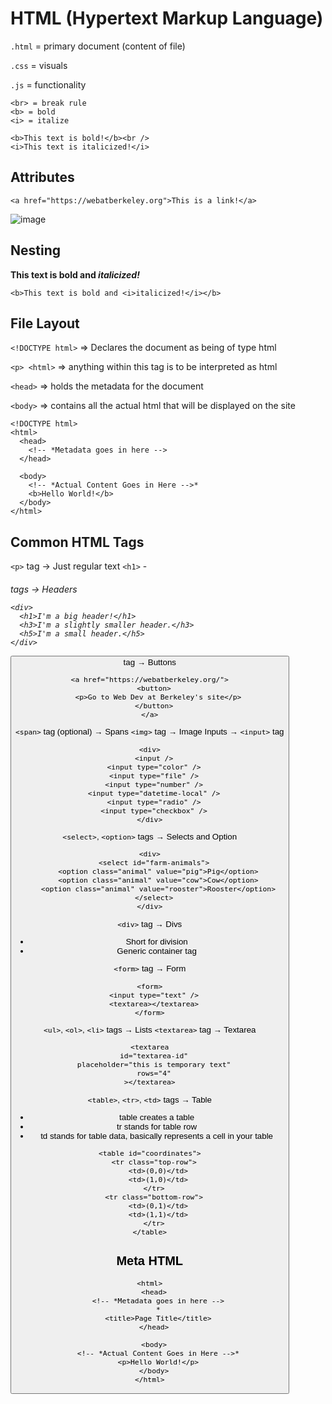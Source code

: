 # HTML (Hypertext Markup Language)
`.html` = primary document (content of file)

`.css` = visuals

`.js` = functionality

```
<br> = break rule
<b> = bold
<i> = italize

<b>This text is bold!</b><br />
<i>This text is italicized!</i>
```

## Attributes
```
<a href="https://webatberkeley.org">This is a link!</a>
```

![image](https://github.com/user-attachments/assets/a0af4f80-ebec-4c19-9735-ef25742c8c37)

## Nesting
<b>This text is bold and <i>italicized!</i></b>
```
<b>This text is bold and <i>italicized!</i></b>
```

## File Layout
`<!DOCTYPE html>` ⇒ Declares the document as being of type html

`<p> <html>` ⇒ anything within this tag is to be interpreted as html </p>
  
`<head>` ⇒ holds the metadata for the document
  
`<body>` ⇒ contains all the actual html that will be displayed on the site

```
<!DOCTYPE html>
<html>
  <head>
    <!-- *Metadata goes in here -->
  </head>

  <body>
    <!-- *Actual Content Goes in Here -->*
    <b>Hello World!</b>
  </body>
</html>
```

## Common HTML Tags
`<p>` tag → Just regular text
`<h1>` - <h6> tags → Headers

```
<div>
  <h1>I'm a big header!</h1>
  <h3>I'm a slightly smaller header.</h3>
  <h5>I'm a small header.</h5>
</div>
```

<button> tag → Buttons
```
<a href="https://webatberkeley.org/">
  <button>
    <p>Go to Web Dev at Berkeley's site</p>
  </button>
</a>
```

`<span>` tag (optional) → Spans
`<img>` tag → Image
Inputs → `<input>` tag
```
<div>
  <input />
  <input type="color" />
  <input type="file" />
  <input type="number" />
  <input type="datetime-local" />
  <input type="radio" />
  <input type="checkbox" />
</div>
```

`<select>`, `<option>` tags → Selects and Option
```
<div>
  <select id="farm-animals">
    <option class="animal" value="pig">Pig</option>
    <option class="animal" value="cow">Cow</option>
    <option class="animal" value="rooster">Rooster</option>
  </select>
</div>
```

`<div>` tag → Divs
- Short for division
- Generic container tag

`<form>` tag → Form
  
```
<form>
  <input type="text" />
  <textarea></textarea>
</form>
```
`<ul>`, `<ol>`, `<li>` tags → Lists
`<textarea>` tag → Textarea
  
```
<textarea
  id="textarea-id"
  placeholder="this is temporary text"
  rows="4"
></textarea>
```

`<table>`, `<tr>`, `<td>` tags → Table
- table creates a table
- tr stands for table row
- td stands for table data, basically represents a cell in your table

```
<table id="coordinates">
  <tr class="top-row">
    <td>(0,0)</td>
    <td>(1,0)</td>
  </tr>
  <tr class="bottom-row">
    <td>(0,1)</td>
    <td>(1,1)</td>
  </tr>
</table>
```

## Meta HTML

```
<html>
  <head>
    <!-- *Metadata goes in here -->
    *
    <title>Page Title</title>
  </head>

  <body>
    <!-- *Actual Content Goes in Here -->*
    <p>Hello World!</p>
  </body>
</html>
```
